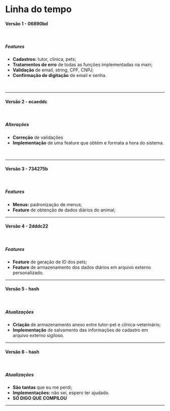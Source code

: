 <h1>Linha do tempo</h1>

<h4>Versão 1 - 06890bd</h4>

<br>


<h5>Features</h5>

<ul>
<li><strong>Cadastros:</strong> tutor, clinica, pets;</li>
<li><strong>Tratamentos de erro</strong> de todas as funções implementadas na main;</li>
<li><strong>Validação </strong> de email, string, CPF, CNPJ;</li>
<li><strong>Confirmação de digitação</strong> de email e senha.</li>
</ul>

<br>

<hr>

<h4>Versão 2 - ecaeddc</h4>

<br>

<h5>Alterações</h5>

<ul>
<li><strong>Correção</strong> de validações</li>
<li><strong>Implementação</strong> de uma feature que obtém e formata a hora do sistema.</li>
</ul>

<br>

<hr>

<h4>Versão 3 - 734275b</h4>

<br>

<h5>Features</h5>

<ul>
<li><strong>Menus:</strong> padronização de menus;</li>
<li><strong>Feature</strong> de obtenção de dados diários do animal;</li>
</ul>

<hr>

<h4>Versão 4 - 2dddc22</h4>

<br>


<h5>Features</h5>

<ul>
<li><strong>Feature</strong> de geração de ID dos pets;</li>
<li><strong>Feature</strong> de armazenamento dos dados diários em arquivo externo personalizado.</li>
</ul>

<hr>

<h4>Versão 5 - hash</h4>

<br>

<h5>Atualizações</h5>

<ul>
<li><strong>Criação </strong> de armazenamento anexo entre tutor-pet e clínica-veterinário;</li>
<li><strong>Implementação</strong> de salvamento das informações de cadastro em arquivo externo sigiloso.</li>
</ul>

<hr>

<h4>Versão 6 - hash</h4>

<br>

<h5>Atualizações</h5>

<ul>
<li><strong>São tantas </strong> que eu me perdi;</li>
<li><strong>Implementações: </strong> não sei, espero ter ajudado.</li>
<li><strong>SÓ DIGO QUE COMPILOU</strong></li>
</ul>

<hr>


